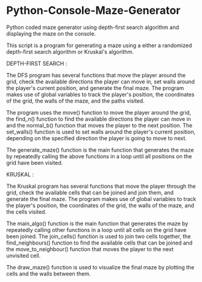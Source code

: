 # Python-Console-Maze-Generator
Python coded maze generator using depth-first search algorithm and displaying the maze on the console.

This script is a program for generating a maze using a either a randomized depth-first search algorithm or Kruskal's algorithm. 


DEPTH-FIRST SEARCH :

The DFS program has several functions that move the player around the grid, check the available directions the player can move in, 
set walls around the player's current position, and generate the final maze. The program makes use of global variables to track the player's position, 
the coordinates of the grid, the walls of the maze, and the paths visited.

The program uses the move() function to move the player around the grid, 
the find_n() function to find the available directions the player can move in and the normal_b() function that moves the player to the next position. 
The set_walls() function is used to set walls around the player's current position, depending on the specified direction the player is going to move to next. 

The generate_maze() function is the main function that generates the maze by repeatedly calling the above functions in a loop until all positions 
on the grid have been visited.


KRUSKAL :

The Kruskal program has several functions that move the player through the grid, check the available cells that can be joined and join them,
and generate the final maze. The program makes use of global variables to track the player's position, the coordinates of the grid,
the walls of the maze, and the cells visited.

The main_algo() function is the main function that generates the maze by repeatedly calling other functions in a loop until all cells
on the grid have been joined. The join_cells() function is used to join two cells together, the find_neighbours() function to find the available cells that can be joined and the move_to_neighbour() function that moves the player to the next unvisited cell.

The draw_maze() function is used to visualize the final maze by plotting the cells and the walls between them.
